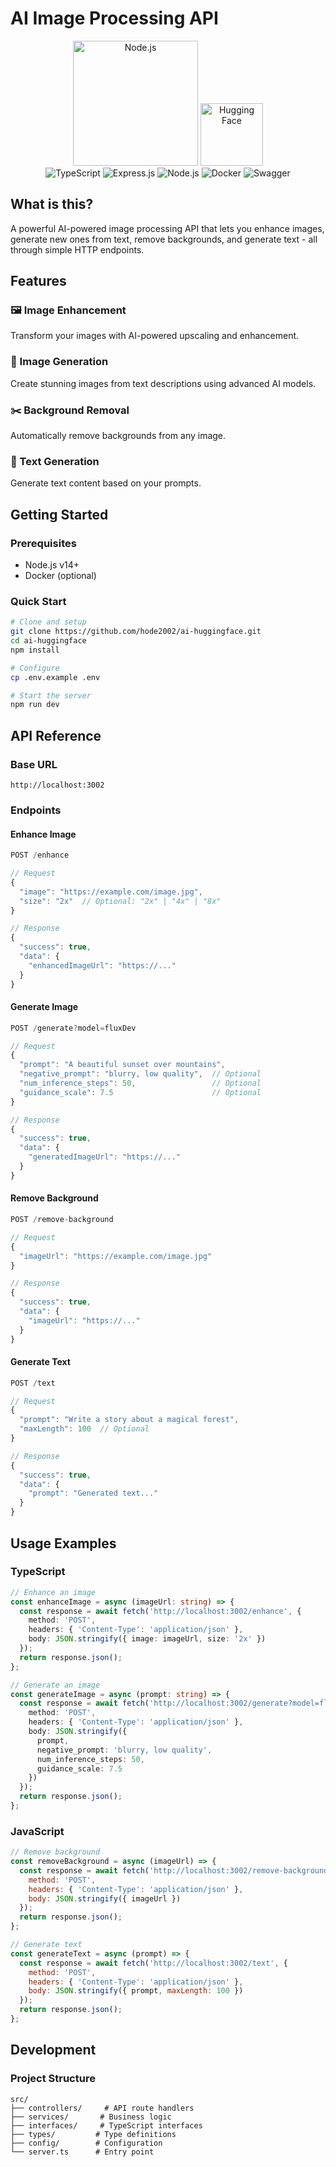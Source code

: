 # AI Image Processing API

<div align="center">
  <img src="https://nodejs.org/static/images/logo.svg" alt="Node.js" width="200"/>
  <img src="https://huggingface.co/front/assets/huggingface_logo-noborder.svg" alt="Hugging Face" width="100"/>
</div>

<div align="center">
  <img src="https://img.shields.io/badge/TypeScript-007ACC?style=for-the-badge&logo=typescript&logoColor=white" alt="TypeScript"/>
  <img src="https://img.shields.io/badge/Express.js-000000?style=for-the-badge&logo=express&logoColor=white" alt="Express.js"/>
  <img src="https://img.shields.io/badge/Node.js-339933?style=for-the-badge&logo=nodedotjs&logoColor=white" alt="Node.js"/>
  <img src="https://img.shields.io/badge/Docker-2496ED?style=for-the-badge&logo=docker&logoColor=white" alt="Docker"/>
  <img src="https://img.shields.io/badge/Swagger-85EA2D?style=for-the-badge&logo=swagger&logoColor=black" alt="Swagger"/>
</div>

## What is this?

A powerful AI-powered image processing API that lets you enhance images, generate new ones from text, remove backgrounds, and generate text - all through simple HTTP endpoints.

## Features

### 🖼️ Image Enhancement
Transform your images with AI-powered upscaling and enhancement.

### 🎨 Image Generation
Create stunning images from text descriptions using advanced AI models.

### ✂️ Background Removal
Automatically remove backgrounds from any image.

### 📝 Text Generation
Generate text content based on your prompts.

## Getting Started

### Prerequisites
- Node.js v14+
- Docker (optional)

### Quick Start

```bash
# Clone and setup
git clone https://github.com/hode2002/ai-huggingface.git
cd ai-huggingface
npm install

# Configure
cp .env.example .env

# Start the server
npm run dev
```

## API Reference

### Base URL
```
http://localhost:3002
```

### Endpoints

#### Enhance Image
```typescript
POST /enhance

// Request
{
  "image": "https://example.com/image.jpg",
  "size": "2x"  // Optional: "2x" | "4x" | "8x"
}

// Response
{
  "success": true,
  "data": {
    "enhancedImageUrl": "https://..."
  }
}
```

#### Generate Image
```typescript
POST /generate?model=fluxDev

// Request
{
  "prompt": "A beautiful sunset over mountains",
  "negative_prompt": "blurry, low quality",  // Optional
  "num_inference_steps": 50,                 // Optional
  "guidance_scale": 7.5                      // Optional
}

// Response
{
  "success": true,
  "data": {
    "generatedImageUrl": "https://..."
  }
}
```

#### Remove Background
```typescript
POST /remove-background

// Request
{
  "imageUrl": "https://example.com/image.jpg"
}

// Response
{
  "success": true,
  "data": {
    "imageUrl": "https://..."
  }
}
```

#### Generate Text
```typescript
POST /text

// Request
{
  "prompt": "Write a story about a magical forest",
  "maxLength": 100  // Optional
}

// Response
{
  "success": true,
  "data": {
    "prompt": "Generated text..."
  }
}
```

## Usage Examples

### TypeScript

```typescript
// Enhance an image
const enhanceImage = async (imageUrl: string) => {
  const response = await fetch('http://localhost:3002/enhance', {
    method: 'POST',
    headers: { 'Content-Type': 'application/json' },
    body: JSON.stringify({ image: imageUrl, size: '2x' })
  });
  return response.json();
};

// Generate an image
const generateImage = async (prompt: string) => {
  const response = await fetch('http://localhost:3002/generate?model=fluxDev', {
    method: 'POST',
    headers: { 'Content-Type': 'application/json' },
    body: JSON.stringify({
      prompt,
      negative_prompt: 'blurry, low quality',
      num_inference_steps: 50,
      guidance_scale: 7.5
    })
  });
  return response.json();
};
```

### JavaScript

```javascript
// Remove background
const removeBackground = async (imageUrl) => {
  const response = await fetch('http://localhost:3002/remove-background', {
    method: 'POST',
    headers: { 'Content-Type': 'application/json' },
    body: JSON.stringify({ imageUrl })
  });
  return response.json();
};

// Generate text
const generateText = async (prompt) => {
  const response = await fetch('http://localhost:3002/text', {
    method: 'POST',
    headers: { 'Content-Type': 'application/json' },
    body: JSON.stringify({ prompt, maxLength: 100 })
  });
  return response.json();
};
```

## Development

### Project Structure
```
src/
├── controllers/     # API route handlers
├── services/       # Business logic
├── interfaces/     # TypeScript interfaces
├── types/         # Type definitions
├── config/        # Configuration
└── server.ts      # Entry point
```
